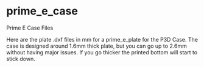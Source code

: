 # prime_e_case
 Prime E Case Files

Here are the plate .dxf files in mm for a prime_e_plate for the P3D Case. The case is designed around 1.6mm thick plate, but you can go up to 2.6mm without having major issues. If you go thicker the printed bottom will start to stick down. 